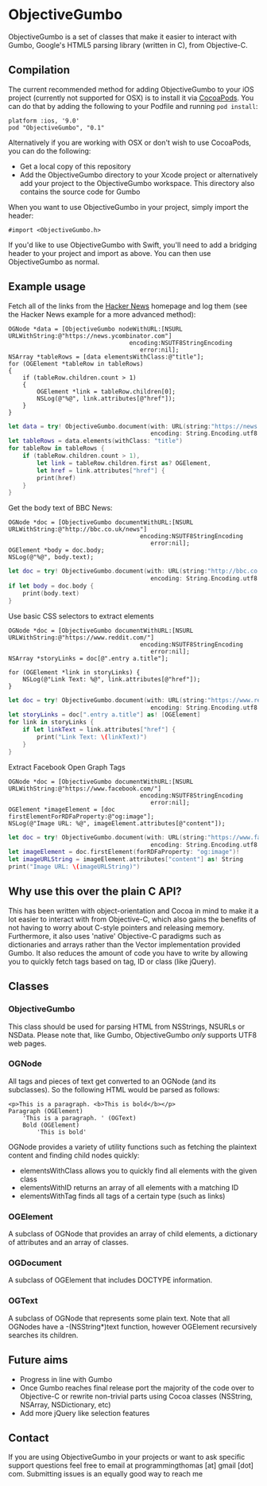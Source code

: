 # ObjectiveGumbo

ObjectiveGumbo is a set of classes that make it easier to interact with Gumbo, Google's HTML5 parsing library (written in C), from Objective-C.

## Compilation
The current recommended method for adding ObjectiveGumbo to your iOS project (currently not supported for OSX) is to install it via [CocoaPods](http://cocoapods.org/). You can do that by adding the following to your Podfile and running `pod install`:

	platform :ios, '9.0'
	pod "ObjectiveGumbo", "0.1"

Alternatively if you are working with OSX or don't wish to use CocoaPods, you can do the following:

* Get a local copy of this repository
* Add the ObjectiveGumbo directory to your Xcode project or alternatively add your project to the ObjectiveGumbo workspace. This directory also contains the source code for Gumbo

When you want to use ObjectiveGumbo in your project, simply import the header:

```obj-c
#import <ObjectiveGumbo.h>
```

If you'd like to use ObjectiveGumbo with Swift, you'll need to add a bridging header to your project and import as above. You can then use ObjectiveGumbo as normal.


## Example usage

Fetch all of the links from the [Hacker News](http://news.ycombinator.com) homepage and log them (see the Hacker News example for a more advanced method):
```obj-c
OGNode *data = [ObjectiveGumbo nodeWithURL:[NSURL URLWithString:@"https://news.ycombinator.com"]
                                  encoding:NSUTF8StringEncoding
                                     error:nil];
NSArray *tableRows = [data elementsWithClass:@"title"];
for (OGElement *tableRow in tableRows)
{
	if (tableRow.children.count > 1)
	{
		OGElement *link = tableRow.children[0];
		NSLog(@"%@", link.attributes[@"href"]);
	}
}
```
```swift
let data = try! ObjectiveGumbo.document(with: URL(string:"https://news.ycombinator.com")!,
                                        encoding: String.Encoding.utf8.rawValue)
let tableRows = data.elements(withClass: "title")
for tableRow in tableRows {
    if (tableRow.children.count > 1),
        let link = tableRow.children.first as? OGElement,
        let href = link.attributes["href"] {
        print(href)
    }
}
```

Get the body text of BBC News:
```obj-c
OGNode *doc = [ObjectiveGumbo documentWithURL:[NSURL URLWithString:@"http://bbc.co.uk/news"]
                                     encoding:NSUTF8StringEncoding
                                        error:nil];
OGElement *body = doc.body;
NSLog(@"%@", body.text);
```
```swift
let doc = try! ObjectiveGumbo.document(with: URL(string:"http://bbc.co.uk/news")!,
                                        encoding: String.Encoding.utf8.rawValue)
if let body = doc.body {
    print(body.text)
}
```


Use basic CSS selectors to extract elements
```obj-c
OGNode *doc = [ObjectiveGumbo documentWithURL:[NSURL URLWithString:@"https://www.reddit.com/"]
                                     encoding:NSUTF8StringEncoding
                                        error:nil];
NSArray *storyLinks = doc[@".entry a.title"];

for (OGElement *link in storyLinks) {
    NSLog(@"Link Text: %@", link.attributes[@"href"]);
}
```
```swift
let doc = try! ObjectiveGumbo.document(with: URL(string:"https://www.reddit.com/")!,
                                        encoding: String.Encoding.utf8.rawValue)
let storyLinks = doc[".entry a.title"] as! [OGElement]
for link in storyLinks {
    if let linkText = link.attributes["href"] {
        print("Link Text: \(linkText)")
    }
}
```

Extract Facebook Open Graph Tags
```obj-c
OGNode *doc = [ObjectiveGumbo documentWithURL:[NSURL URLWithString:@"https://www.facebook.com/"]
                                     encoding:NSUTF8StringEncoding
                                        error:nil];
OGElement *imageElement = [doc firstElementForRDFaProperty:@"og:image"];
NSLog(@"Image URL: %@", imageElement.attributes[@"content"]);
```
```swift
let doc = try! ObjectiveGumbo.document(with: URL(string:"https://www.facebook.com/")!,
                                        encoding: String.Encoding.utf8.rawValue)
let imageElement = doc.firstElement(forRDFaProperty: "og:image")!
let imageURLString = imageElement.attributes["content"] as! String
print("Image URL: \(imageURLString)")
```


## Why use this over the plain C API?
This has been written with object-orientation and Cocoa in mind to make it a lot easier to interact with from Objective-C, which also gains the benefits of not having to worry about C-style pointers and releasing memory. Furthermore, it also uses 'native' Objective-C paradigms such as dictionaries and arrays rather than the Vector implementation provided Gumbo. It also reduces the amount of code you have to write by allowing you to quickly fetch tags based on tag, ID or class (like jQuery). 

## Classes
### ObjectiveGumbo
This class should be used for parsing HTML from NSStrings, NSURLs or NSData. Please note that, like Gumbo, ObjectiveGumbo *only* supports UTF8 web pages.

### OGNode
All tags and pieces of text get converted to an OGNode (and its subclasses). So the following HTML would be parsed as follows:

	<p>This is a paragraph. <b>This is bold</b></p>
	Paragraph (OGElement)
		'This is a paragraph. ' (OGText)
		Bold (OGElement)
			'This is bold'	

OGNode provides a variety of utility functions such as fetching the plaintext content and finding child nodes quickly:

* elementsWithClass allows you to quickly find all elements with the given class
* elementsWithID returns an array of all elements with a matching ID
* elementsWithTag finds all tags of a certain type (such as links)

### OGElement
A subclass of OGNode that provides an array of child elements, a dictionary of attributes and an array of classes.

### OGDocument
A subclass of OGElement that includes DOCTYPE information.

### OGText
A subclass of OGNode that represents some plain text. Note that all OGNodes have a -(NSString*)text function, however OGElement recursively searches its children.

## Future aims

* Progress in line with Gumbo
* Once Gumbo reaches final release port the majority of the code over to Objective-C or rewrite non-trivial parts using Cocoa classes (NSString, NSArray, NSDictionary, etc)
* Add more jQuery like selection features

## Contact
If you are using ObjectiveGumbo in your projects or want to ask specific support questions feel free to email at programmingthomas [at] gmail [dot] com. Submitting issues is an equally good way to reach me
